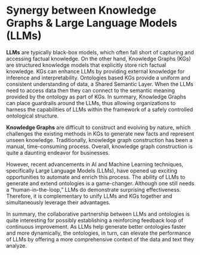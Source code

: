 # Synergy between Knowledge Graphs & Large Language Models (LLMs)
**LLMs** are typically black-box models, which often fall short of capturing and accessing factual knowledge. On the other hand, Knowledge Graphs (KGs) are structured knowledge models that explicitly store rich factual knowledge. KGs can enhance LLMs by providing external knowledge for inference and interpretability. Ontologies based KGs provide a uniform and consistent understanding of data, a Shared Semantic Layer. When the LLMs need to access data then they can connect to the semantic meaning provided by the ontology as part of KGs. In summary, Knowledge Graphs can place guardrails around the LLMs, thus allowing organizations to harness the capabilities of LLMs within the framework of a safely controlled ontological structure.

**Knowledge Graphs** are difficult to construct and evolving by nature, which challenges the existing methods in KGs to generate new facts and represent unseen knowledge. Traditionally, knowledge graph construction has been a manual, time-consuming process. Overall, knowledge graph construction is quite a daunting endeavor for businesses.

However, recent advancements in AI and Machine Learning techniques, specifically Large Language Models (LLMs), have opened up exciting opportunities to automate and enrich this process. The ability of LLMs to generate and extend ontologies is a game-changer. Although one still needs a “human-in-the-loop,” LLMs do demonstrate surprising effectiveness. Therefore, it is complementary to unify LLMs and KGs together and simultaneously leverage their advantages.

In summary, the collaborative partnership between LLMs and ontologies is quite interesting for possibly establishing a reinforcing feedback loop of continuous improvement. As LLMs help generate better ontologies faster and more dynamically, the ontologies, in turn, can elevate the performance of LLMs by offering a more comprehensive context of the data and text they analyze.